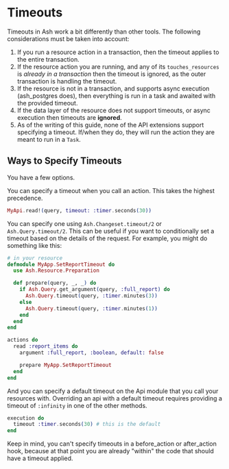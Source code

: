 # Timeouts

Timeouts in Ash work a bit differently than other tools. The following considerations must be taken into account:

1. If you run a resource action in a transaction, then the timeout applies to the entire transaction.
2. If the resource action you are running, and any of its `touches_resources` is *already in a transaction* then the timeout is ignored, as the outer transaction is handling the timeout.
3. If the resource is not in a transaction, and supports async execution (ash_postgres does), then everything is run in a task and awaited with the provided timeout.
4. If the data layer of the resource does not support timeouts, or async execution then timeouts are **ignored**.
5. As of the writing of this guide, none of the API extensions support specifying a timeout. If/when they do, they will run the action they are meant to run in a `Task`.

## Ways to Specify Timeouts

You have a few options.

You can specify a timeout when you call an action. This takes the highest precedence.

```elixir
MyApi.read!(query, timeout: :timer.seconds(30))
```

You can specify one using `Ash.Changeset.timeout/2` or `Ash.Query.timeout/2`. This can be useful if you want to conditionally set a timeout based on the details of the request. For example, you might do something like this:

```elixir
# in your resource
defmodule MyApp.SetReportTimeout do
  use Ash.Resource.Preparation

  def prepare(query, _, _) do
    if Ash.Query.get_argument(query, :full_report) do
      Ash.Query.timeout(query, :timer.minutes(3))
    else
      Ash.Query.timeout(query, :timer.minutes(1))
    end
  end
end

actions do
  read :report_items do
    argument :full_report, :boolean, default: false

    prepare MyApp.SetReportTimeout
  end
end
```

And you can specify a default timeout on the Api module that you call your resources with. Overriding an api with a default timeout requires providing a timeout of `:infinity` in one of the other methods.

```elixir
execution do
  timeout :timer.seconds(30) # this is the default
end
```

Keep in mind, you can't specify timeouts in a before_action or after_action hook, because at that point you are already "within" the code that should have a timeout applied.